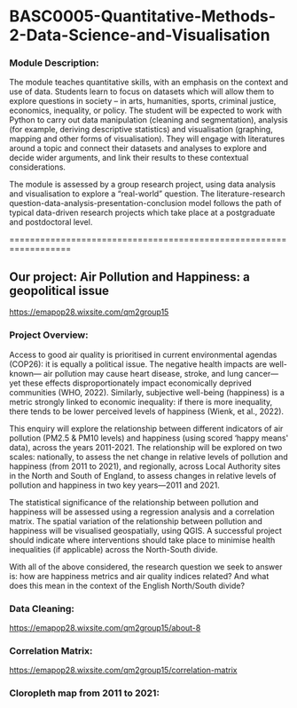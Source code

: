 # BASC0005-Quantitative-Methods-2-Data-Science-and-Visualisation
### Module Description:
The module teaches quantitative skills, with an emphasis on the context and use of data. Students learn to focus on datasets which will allow them to explore questions in society – in arts, humanities, sports, criminal justice, economics, inequality, or policy. The student will be expected to work with Python to carry out data manipulation (cleaning and segmentation), analysis (for example, deriving descriptive statistics) and visualisation (graphing, mapping and other forms of visualisation). They will engage with literatures around a topic and connect their datasets and analyses to explore and decide wider arguments, and link their results to these contextual considerations.

The module is assessed by a group research project, using data analysis and visualisation to explore a “real-world” question. The literature-research question-data-analysis-presentation-conclusion model follows the path of typical data-driven research projects which take place at a postgraduate and postdoctoral level.

==================================================================
## Our project: Air Pollution and Happiness: a geopolitical issue 
https://emapop28.wixsite.com/qm2group15

### Project Overview: 
Access to good air quality is prioritised in current environmental agendas (COP26): it is equally a political issue. The negative health impacts are well-known— air pollution may cause heart disease, stroke, and lung cancer— yet these effects disproportionately impact economically deprived communities (WHO, 2022). Similarly, subjective well-being (happiness) is a metric strongly linked to economic inequality: if there is more inequality, there tends to be lower perceived levels of happiness (Wienk, et al., 2022).

This enquiry will explore the relationship between different indicators of air pollution (PM2.5 & PM10 levels) and happiness (using scored ‘happy means' data), across the years 2011-2021. The relationship will be explored on two scales: nationally, to assess the net change in relative levels of pollution and happiness (from 2011 to 2021), and regionally, across Local Authority sites in the North and South of England, to assess changes in relative levels of pollution and happiness in two key years—2011 and 2021. 
 
The statistical significance of the relationship between pollution and happiness will be assessed using a regression analysis and a correlation matrix. The spatial variation of the relationship between pollution and happiness will be visualised geospatially, using QGIS. A successful project should indicate where interventions should take place to minimise health inequalities (if applicable) across the North-South divide.

With all of the above considered, the research question we seek to answer is: how are happiness metrics and air quality indices related? And what does this mean in the context of the English North/South divide?

### Data Cleaning:
https://emapop28.wixsite.com/qm2group15/about-8

### Correlation Matrix:
https://emapop28.wixsite.com/qm2group15/correlation-matrix

### Cloropleth map from 2011 to 2021:

